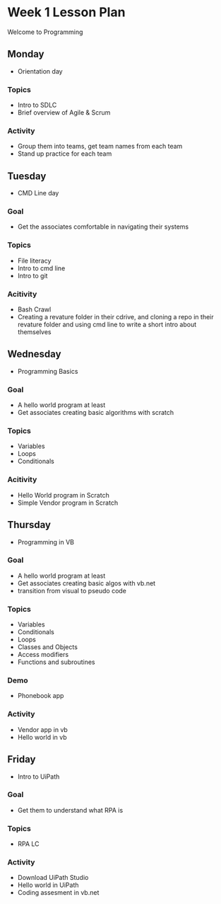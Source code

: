 # Week 1 Lesson Plan
Welcome to Programming
## Monday
- Orientation day
### Topics
- Intro to SDLC
- Brief overview of Agile & Scrum
### Activity
- Group them into teams, get team names from each team
- Stand up practice for each team
## Tuesday
- CMD Line day
### Goal
- Get the associates comfortable in navigating their systems
### Topics
- File literacy
- Intro to cmd line
- Intro to git
### Acitivity
- Bash Crawl 
- Creating a revature folder in their cdrive, and cloning a repo in their revature folder and using cmd line to write a short intro about themselves
## Wednesday
- Programming Basics
### Goal
- A hello world program at least
- Get associates creating basic algorithms with scratch
### Topics
- Variables
- Loops
- Conditionals
### Acitivity
- Hello World program in Scratch
- Simple Vendor program in Scratch
## Thursday
- Programming in VB
### Goal
- A hello world program at least
- Get associates creating basic algos with vb.net
- transition from visual to pseudo code
### Topics
- Variables
- Conditionals
- Loops
- Classes and Objects
- Access modifiers
- Functions and subroutines
### Demo
- Phonebook app
### Activity
- Vendor app in vb
- Hello world in vb
## Friday
- Intro to UiPath
### Goal
- Get them to understand what RPA is
### Topics
- RPA LC
### Activity
- Download UiPath Studio
- Hello world in UiPath
- Coding assesment in vb.net